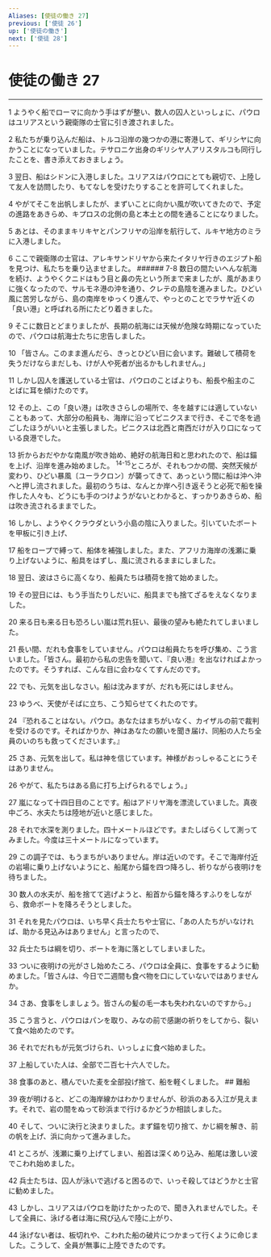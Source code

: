 ```yaml
---
Aliases: [使徒の働き 27]
previous: ['使徒 26']
up: ['使徒の働き']
next: ['使徒 28']
---
```

# 使徒の働き 27

***




1 
ようやく船でローマに向かう手はずが整い、数人の囚人といっしょに、パウロはユリアスという親衛隊の士官に引き渡されました。 



2 
私たちが乗り込んだ船は、トルコ沿岸の幾つかの港に寄港して、ギリシヤに向かうことになっていました。テサロニケ出身のギリシヤ人アリスタルコも同行したことを、書き添えておきましょう。 



3 
翌日、船はシドンに入港しました。ユリアスはパウロにとても親切で、上陸して友人を訪問したり、もてなしを受けたりすることを許可してくれました。 



4 
やがてそこを出帆しましたが、まずいことに向かい風が吹いてきたので、予定の進路をあきらめ、キプロスの北側の島と本土との間を通ることになりました。 



5 
あとは、そのままキリキヤとパンフリヤの沿岸を航行して、ルキヤ地方のミラに入港しました。 



6 
ここで親衛隊の士官は、アレキサンドリヤから来たイタリヤ行きのエジプト船を見つけ、私たちを乗り込ませました。 ###### 7-8 数日の間たいへんな航海を続け、ようやくクニドはもう目と鼻の先という所まで来ましたが、風があまりに強くなったので、サルモネ港の沖を通り、クレテの島陰を進みました。ひどい風に苦労しながら、島の南岸をゆっくり進んで、やっとのことでラサヤ近くの「良い港」と呼ばれる所にたどり着きました。 



9 
そこに数日とどまりましたが、長期の航海には天候が危険な時期になっていたので、パウロは航海士たちに忠告しました。 



10 
「皆さん。このまま進んだら、きっとひどい目に会います。難破して積荷を失うだけならまだしも、けが人や死者が出るかもしれません。」 



11 
しかし囚人を護送している士官は、パウロのことばよりも、船長や船主のことばに耳を傾けたのです。 



12 
その上、この「良い港」は吹きさらしの場所で、冬を越すには適していないこともあって、大部分の船員も、海岸に沿ってピニクスまで行き、そこで冬を過ごしたほうがいいと主張しました。ピニクスは北西と南西だけが入り口になっている良港でした。 



13 
折からおだやかな南風が吹き始め、絶好の航海日和と思われたので、船は錨を上げ、沿岸を進み始めました。 <sup class="versenum">14-15</sup>ところが、それもつかの間、突然天候が変わり、ひどい暴風〔ユーラクロン〕が襲ってきて、あっという間に船は沖へ沖へと押し流されました。最初のうちは、なんとか岸へ引き返そうと必死で船を操作した人々も、どうにも手のつけようがないとわかると、すっかりあきらめ、船は吹き流されるままでした。 



16 
しかし、ようやくクラウダという小島の陰に入りました。引いていたボートを甲板に引き上げ、 



17 
船をロープで縛って、船体を補強しました。また、アフリカ海岸の浅瀬に乗り上げないように、船具をはずし、風に流されるままにしました。 



18 
翌日、波はさらに高くなり、船員たちは積荷を捨て始めました。 



19 
その翌日には、もう手当たりしだいに、船具までも捨てざるをえなくなりました。 



20 
来る日も来る日も恐ろしい嵐は荒れ狂い、最後の望みも絶たれてしまいました。 



21 
長い間、だれも食事をしていません。パウロは船員たちを呼び集め、こう言いました。「皆さん。最初から私の忠告を聞いて、『良い港』を出なければよかったのです。そうすれば、こんな目に会わなくてすんだのです。 



22 
でも、元気を出しなさい。船は沈みますが、だれも死にはしません。 



23 
ゆうべ、天使がそばに立ち、こう知らせてくれたのです。 



24 
『恐れることはない。パウロ。あなたはまちがいなく、カイザルの前で裁判を受けるのです。そればかりか、神はあなたの願いを聞き届け、同船の人たち全員のいのちも救ってくださいます。』 



25 
さあ、元気を出して。私は神を信じています。神様がおっしゃることにうそはありません。 



26 
やがて、私たちはある島に打ち上げられるでしょう。」 



27 
嵐になって十四日目のことです。船はアドリヤ海を漂流していました。真夜中ごろ、水夫たちは陸地が近いと感じました。 



28 
それで水深を測りました。四十メートルほどです。またしばらくして測ってみました。今度は三十メートルになっています。 



29 
この調子では、もうまちがいありません。岸は近いのです。そこで海岸付近の岩場に乗り上げないようにと、船尾から錨を四つ降ろし、祈りながら夜明けを待ちました。 



30 
数人の水夫が、船を捨てて逃げようと、船首から錨を降ろすふりをしながら、救命ボートを降ろそうとしました。 



31 
それを見たパウロは、いち早く兵士たちや士官に、「あの人たちがいなければ、助かる見込みはありません」と言ったので、 



32 
兵士たちは綱を切り、ボートを海に落としてしまいました。 



33 
ついに夜明けの光がさし始めたころ、パウロは全員に、食事をするように勧めました。「皆さんは、今日で二週間も食べ物を口にしていないではありませんか。 



34 
さあ、食事をしましょう。皆さんの髪の毛一本も失われないのですから。」 



35 
こう言うと、パウロはパンを取り、みなの前で感謝の祈りをしてから、裂いて食べ始めたのです。 



36 
それでだれもが元気づけられ、いっしょに食べ始めました。 



37 
上船していた人は、全部で二百七十六人でした。 



38 
食事のあと、積んでいた麦を全部投げ捨て、船を軽くしました。 ## 難船 



39 
夜が明けると、どこの海岸線かはわかりませんが、砂浜のある入江が見えます。それで、岩の間をぬって砂浜まで行けるかどうか相談しました。 



40 
そして、ついに決行と決まりました。まず錨を切り捨て、かじ綱を解き、前の帆を上げ、浜に向かって進みました。 



41 
ところが、浅瀬に乗り上げてしまい、船首は深くめり込み、船尾は激しい波でこわれ始めました。 



42 
兵士たちは、囚人が泳いで逃げると困るので、いっそ殺してはどうかと士官に勧めました。 



43 
しかし、ユリアスはパウロを助けたかったので、聞き入れませんでした。そして全員に、泳げる者は海に飛び込んで陸に上がり、 



44 
泳げない者は、板切れや、こわれた船の破片につかまって行くように命じました。こうして、全員が無事に上陸できたのです。
